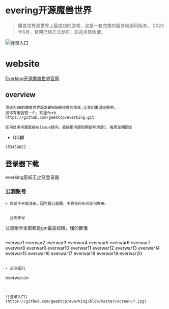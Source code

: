 evering开源魔兽世界
==============================
> 魔兽世界是世界上最成功的游戏，这是一套完整的服务端源码版本。
2023年6月，官网已经正式发布。欢迎点赞收藏。

![登录入口](https://github.com/geektcp/everking/blob/master/screen/gm.jpg)

# website
<a href="http://everwar.cn" target="_blank">Everking开源魔兽世界官网</a>
<br/>

## overview

```
顶级为80的魔兽世界版本是WOW最经典的版本,让我们重温经典吧。
觉得有用就赞一个，欢迎fork
https://github.com/geektcp/everking.git

任何技术问题直接在issue提问。直接把问题和期望写清楚)，每周定期回复

```

- QQ群
```
153459822
```

## 登录器下载

everking巫妖王之怒登录器

### 公测账号
```
> 目前不开放注册，因为是公益服，不收任何形式任何费用。


- 公测账号
```
公测账号全部都是gm最高权限，懂的都懂
```

```
everwar1
everwar2
everwar3
everwar4
everwar5
everwar6
everwar7
everwar8
everwar9
everwar10
everwar11
everwar12
everwar13
everwar14
everwar15
everwar16
everwar17
everwar18
everwar19
everwar20
```

- 公测密码
```
everwar.cn
```


![登录入口](https://github.com/geektcp/everking/blob/master/screen/7.jpg)
